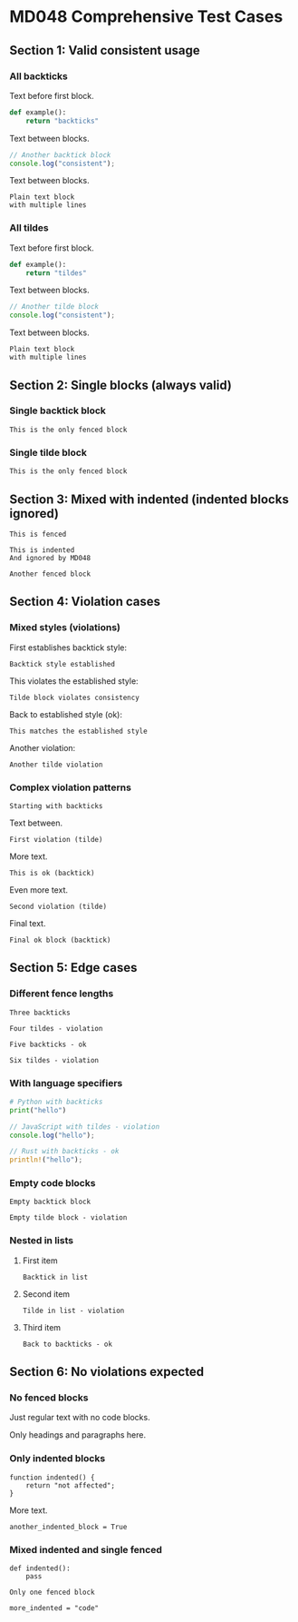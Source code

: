 # MD048 Comprehensive Test Cases

## Section 1: Valid consistent usage

### All backticks

Text before first block.

```python
def example():
    return "backticks"
```

Text between blocks.

```javascript
// Another backtick block
console.log("consistent");
```

Text between blocks.

```text
Plain text block
with multiple lines
```

### All tildes

Text before first block.

~~~python
def example():
    return "tildes"
~~~

Text between blocks.

~~~javascript
// Another tilde block
console.log("consistent");
~~~

Text between blocks.

~~~text
Plain text block
with multiple lines
~~~

## Section 2: Single blocks (always valid)

### Single backtick block

```single
This is the only fenced block
```

### Single tilde block

~~~single
This is the only fenced block
~~~

## Section 3: Mixed with indented (indented blocks ignored)

```fenced
This is fenced
```

    This is indented
    And ignored by MD048

```fenced
Another fenced block
```

## Section 4: Violation cases

### Mixed styles (violations)

First establishes backtick style:

```established
Backtick style established
```

This violates the established style:

~~~violation
Tilde block violates consistency
~~~

Back to established style (ok):

```ok
This matches the established style
```

Another violation:

~~~violation2
Another tilde violation
~~~

### Complex violation patterns

```start
Starting with backticks
```

Text between.

~~~v1
First violation (tilde)
~~~

More text.

```ok1
This is ok (backtick)
```

Even more text.

~~~v2
Second violation (tilde)
~~~

Final text.

```ok2
Final ok block (backtick)
```

## Section 5: Edge cases

### Different fence lengths

```three
Three backticks
```

~~~~four-tildes
Four tildes - violation
~~~~

`````five-backticks
Five backticks - ok
`````

~~~~~~six-tildes
Six tildes - violation
~~~~~~

### With language specifiers

```python
# Python with backticks
print("hello")
```

~~~javascript
// JavaScript with tildes - violation
console.log("hello");
~~~

```rust
// Rust with backticks - ok
println!("hello");
```

### Empty code blocks

```
Empty backtick block
```

~~~
Empty tilde block - violation
~~~

### Nested in lists

1. First item

   ```code
   Backtick in list
   ```

2. Second item

   ~~~code
   Tilde in list - violation
   ~~~

3. Third item

   ```code
   Back to backticks - ok
   ```

## Section 6: No violations expected

### No fenced blocks

Just regular text with no code blocks.

Only headings and paragraphs here.

### Only indented blocks

    function indented() {
        return "not affected";
    }

More text.

    another_indented_block = True

### Mixed indented and single fenced

    def indented():
        pass

```single
Only one fenced block
```

    more_indented = "code"